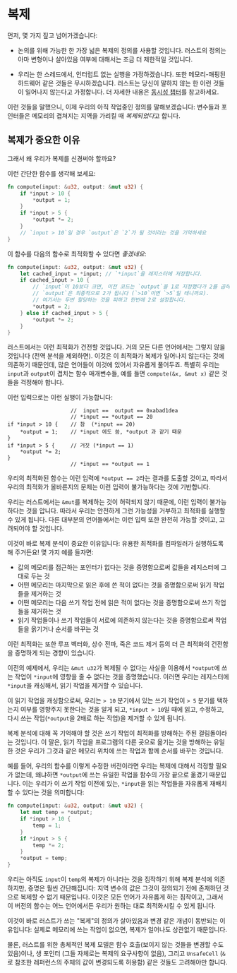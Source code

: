 # 복제

먼저, 몇 가지 짚고 넘어가겠습니다:

* 논의를 위해 가능한 한 가장 넓은 복제의 정의를 사용할 것입니다. 러스트의 정의는 아마 변형이나 살아있음 여부에 대해서는 조금 더 제한적일 것입니다.

* 우리는 한 스레드에서, 인터럽트 없는 실행을 가정하겠습니다. 또한 메모리-매핑된 하드웨어 같은 것들은 무시하겠습니다. 러스트는 당신이 말하지 않는 한 이런 것들이 일어나지 않는다고 가정합니다. 더 자세한 내용은 [동시성 챕터](concurrency.html)를 참고하세요.

이런 것들을 말했으니, 이제 우리의 아직 작업중인 정의를 말해보겠습니다: 변수들과 포인터들은 메모리의 겹쳐지는 지역을 가리킬 때 *복제되었다*고 합니다.

## 복제가 중요한 이유

그래서 왜 우리가 복제를 신경써야 할까요?

이런 간단한 함수를 생각해 보세요:

```rust
fn compute(input: &u32, output: &mut u32) {
    if *input > 10 {
        *output = 1;
    }
    if *input > 5 {
        *output *= 2;
    }
    // `input > 10`일 경우 `output`은 `2`가 될 것이라는 것을 기억하세요
}
```

이 함수를 다음의 함수로 최적화할 수 있다면 *좋겠네요*:

```rust
fn compute(input: &u32, output: &mut u32) {
    let cached_input = *input; // `*input`을 레지스터에 저장합니다.
    if cached_input > 10 {
        // `input`이 10보다 크면, 이전 코드는 `output`을 1로 지정했다가 2를 곱하니, 
        // `output`은 최종적으로 2가 됩니다 (`>10`이면 `>5`일 테니까요).
        // 여기서는 두번 할당하는 것을 피하고 한번에 2로 설정합니다.
        *output = 2;
    } else if cached_input > 5 {
        *output *= 2;
    }
}
```

러스트에서는 이런 최적화가 건전할 것입니다. 거의 모든 다른 언어에서는 그렇지 않을 것입니다 (전역 분석을 제외하면). 이것은 이 최적화가 복제가 일어나지 않는다는 것에 의존하기 때문인데, 많은 언어들이 이것에 있어서 자유롭게 풀어두죠. 
특별히 우리는 `input`과 `output`이 겹치는 함수 매개변수들, 예를 들면 `compute(&x, &mut x)` 같은 것들을 걱정해야 합니다.

이런 입력으로는 이런 실행이 가능합니다:

<!-- ignore: expanded code -->
```rust,ignore
                    //  input ==  output == 0xabad1dea
                    // *input == *output == 20
if *input > 10 {    // 참  (*input == 20)
    *output = 1;    // *input 에도 씀, *output 과 같기 때문
}
if *input > 5 {     // 거짓 (*input == 1)
    *output *= 2;
}
                    // *input == *output == 1
```

우리의 최적화된 함수는 이런 입력에 `*output == 2`라는 결과를 도출할 것이고, 따라서 우리의 최적화가 올바른지의 문제는 이런 입력이 불가능하다는 것에 기반합니다.

우리는 러스트에서는 `&mut`를 복제하는 것이 허락되지 않기 때문에, 이런 입력이 불가능하다는 것을 압니다. 따라서 우리는 안전하게 그런 가능성을 거부하고 최적화를 실행할 수 있게 됩니다. 
다른 대부분의 언어들에서는 이런 입력 또한 완전히 가능할 것이고, 고려되어야 할 것입니다.

이것이 바로 복제 분석이 중요한 이유입니다: 유용한 최적화를 컴파일러가 실행하도록 해 주거든요! 몇 가지 예를 들자면:

* 값의 메모리를 접근하는 포인터가 없다는 것을 증명함으로써 값들을 레지스터에 그대로 두는 것
* 어떤 메모리는 마지막으로 읽은 후에 쓴 적이 없다는 것을 증명함으로써 읽기 작업들을 제거하는 것
* 어떤 메모리는 다음 쓰기 작업 전에 읽은 적이 없다는 것을 증명함으로써 쓰기 작업들을 제거하는 것
* 읽기 작업들이나 쓰기 작업들이 서로에 의존하지 않는다는 것을 증명함으로써 작업들을 옭기거나 순서를 바꾸는 것

이런 최적화는 또한 루프 벡터화, 상수 전파, 죽은 코드 제거 등의 더 큰 최적화의 건전함을 증명하게 되는 경향이 있습니다.

이전의 예제에서, 우리는 `&mut u32`가 복제될 수 없다는 사실을 이용해서 `*output`에 쓰는 작업이 `*input`에 영향을 줄 수 없다는 것을 증명했습니다. 이러면 우리는 레지스터에 `*input`을 캐싱해서, 읽기 작업을 제거할 수 있습니다.

이 읽기 작업을 캐싱함으로써, 우리는 `> 10` 분기에서 있는 쓰기 작업이 `> 5` 분기를 택하는지 여부를 영향주지 못한다는 것을 알게 되고, `*input > 10`일 때에 읽고, 수정하고, 다시 쓰는 작업(`*output`을 2배로 하는 작업)을 제거할 수 있게 됩니다.

복제 분석에 대해 꼭 기억해야 할 것은 쓰기 작업이 최적화를 방해하는 주된 걸림돌이라는 것입니다. 이 말은, 읽기 작업을 프로그램의 다른 곳으로 옮기는 것을 방해하는 유일한 것은 우리가 그것과 같은 메모리 위치에 쓰는 작업과 함께 순서를 바꾸는 것입니다.

예를 들어, 우리의 함수를 이렇게 수정한 버전이라면 우리는 복제에 대해서 걱정할 필요가 없는데, 왜냐하면 `*output`에 쓰는 유일한 작업을 함수의 가장 끝으로 옮겼기 때문입니다. 이는 우리가 이 쓰기 작업 이전에 있는, `*input`을 읽는 작업들을 자유롭게 재배치할 수 있다는 것을 의미합니다:

```rust
fn compute(input: &u32, output: &mut u32) {
    let mut temp = *output;
    if *input > 10 {
        temp = 1;
    }
    if *input > 5 {
        temp *= 2;
    }
    *output = temp;
}
```

우리는 아직도 `input`이 `temp`의 복제가 아니라는 것을 짐작하기 위해 복제 분석에 의존하지만, 증명은 훨씬 간단해집니다: 지역 변수의 값은 그것이 정의되기 전에 존재하던 것으로 복제할 수 없기 때문입니다. 
이것은 모든 언어가 자유롭게 하는 짐작이고, 그래서 이 버전의 함수는 어느 언어에서든 우리가 원하는 대로 최적화시킬 수 있게 됩니다.

이것이 바로 러스트가 쓰는 "복제"의 정의가 살아있음과 변경 같은 개념이 동반되는 이유입니다: 실제로 메모리에 쓰는 작업이 없으면, 복제가 일어나도 상관없기 때문입니다.

물론, 러스트를 위한 총체적인 복제 모델은 함수 호출(보이지 않는 것들을 변경할 수도 있음)이나, 생 포인터 (그들 자체로는 복제의 요구사항이 없음), 
그리고 `UnsafeCell` (`&`로 참조한 레퍼런스의 주체의 값이 변경되도록 허용함) 같은 것들도 고려해야만 합니다.

